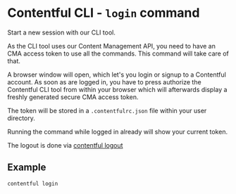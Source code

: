 # Contentful CLI - `login` command

Start a new session with our CLI tool.

As the CLI tool uses our Content Management API, you need to have an CMA access
token to use all the commands. This command will take care of that.

A browser window will open, which let's you login or signup to a Contentful account.
As soon as are logged in, you have to press authorize the Contentful CLI tool
from within your browser which will afterwards display a freshly generated
secure CMA access token.

The token will be stored in a `.contentfulrc.json` file within your user directory.

Running the command while logged in already will show your current token.

The logout is done via [contentful logout](../logout)

## Example

```sh
contentful login
```
